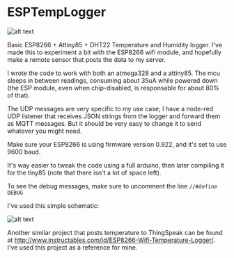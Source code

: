 ESPTempLogger
=============

![alt text](https://raw.githubusercontent.com/guibom/ESPTempLogger/master/pics/photo1.jpg "Photo")

Basic ESP8266 + Attiny85 + DHT22 Temperature and Humidity logger.
I've made this to experiment a bit with the ESP8266 wifi module, and hopefully make a remote sensor that posts the data to my server.

I wrote the code to work with both an atmega328 and a attiny85. The mcu sleeps in between readings, consuming about 35uA while powered down (the ESP module, even when chip-disabled, is responsable for about 80% of that).

The UDP messages are very specific to my use case; I have a node-red UDP listener that receives JSON strings from the logger and forward them as MQTT messages. But it should be very easy to change it to send whatever you might need.

Make sure your ESP8266 is using firmware version 0.922, and it's set to use 9600 baud.

It's way easier to tweak the code using a full arduino, then later compiling it for the tiny85 (note that there isn't a lot of space left).

To see the debug messages, make sure to uncomment the line `//#define DEBUG`

I've used this simple schematic:

![alt text](https://raw.githubusercontent.com/guibom/ESPTempLogger/master/schematic.png "Schematic")

Another similar project that posts temperature to ThingSpeak can be found at http://www.instructables.com/id/ESP8266-Wifi-Temperature-Logger/. I've used this project as a reference for mine.
